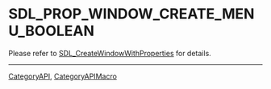# SDL_PROP_WINDOW_CREATE_MENU_BOOLEAN

Please refer to [SDL_CreateWindowWithProperties](SDL_CreateWindowWithProperties) for details.

----
[CategoryAPI](CategoryAPI), [CategoryAPIMacro](CategoryAPIMacro)


